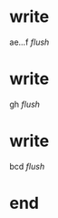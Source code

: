 # write
  a<style id="^M0"></style>e...<style id="/M0"></style>f
_flush_

# write
  gh
_flush_

# write
  <noscript id="M0">bcd</noscript><script>(M$r=REORDER_RUNTIME)("M0")</script>
_flush_

# end
